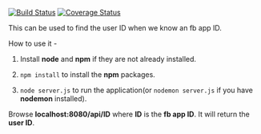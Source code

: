 [![Build Status](https://travis-ci.org/Shan1024/FB_ID_Finder.svg?branch=master)](https://travis-ci.org/Shan1024/FB_ID_Finder) [![Coverage Status](https://coveralls.io/repos/Shan1024/FB_ID_Finder/badge.svg?branch=master&service=github)](https://coveralls.io/github/Shan1024/FB_ID_Finder?branch=master)

This can be used to find the user ID when we know an fb app ID.

How to use it - 

1) Install **node** and **npm** if they are not already installed.

2) `npm install` to install the **npm** packages.

3) `node server.js` to run the application(or `nodemon server.js` if you have **nodemon** installed).

Browse **localhost:8080/api/ID** where **ID** is the **fb app ID**. It will return the **user ID**.

